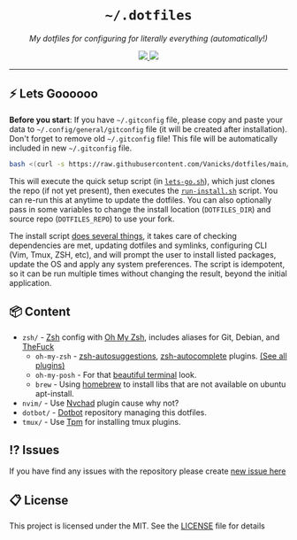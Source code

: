 <div align="center">
  <h1><code>~/.dotfiles</code></h1>
  <p>
    <i>My dotfiles for configuring for literally everything (automatically!)</i>
  </p>
  <a aria-label="GitHub License" href="https://github.com/Vanicks/dotfiles/blob/main/license.md">
    <img src="https://img.shields.io/github/license/Vanicks/dotfiles?color=%2334D058&logo=github&style=flat-square&label=License">
  </a>
  <a aria-label="Issues" href="https://github.com/Vanicks/dotfiles/issues">
    <img src="https://img.shields.io/github/issues/Vanicks/dotfiles?color=%2334D058&logo=github&style=flat-square&label=Issues">
  </a>
</div>

---

## ⚡️ Lets Goooooo

**Before you start**: If you have `~/.gitconfig` file, please copy and paste your data to `~/.config/general/gitconfig` file (it will be created after installation). Don't forget to remove old `~/.gitconfig` file! This file will be automatically included in new `~/.gitconfig` file.

```bash
bash <(curl -s https://raw.githubusercontent.com/Vanicks/dotfiles/main/lets-go.sh)
```

This will execute the quick setup script (in [`lets-go.sh`](https://github.com/Vanicks/dotfiles/blob/main/lets-go.sh)), which just clones the repo (if not yet present), then executes the [`run-install.sh`](https://github.com/Vanicks/dotfiles/blob/main/run-install.sh) script. You can re-run this at anytime to update the dotfiles. You can also optionally pass in some variables to change the install location (`DOTFILES_DIR`) and source repo (`DOTFILES_REPO`) to use your fork.

The install script [does several things](#-content), it takes care of checking dependencies are met, updating dotfiles and symlinks, configuring CLI (Vim, Tmux, ZSH, etc), and will prompt the user to install listed packages, update the OS and apply any system preferences. The script is idempotent, so it can be run multiple times without changing the result, beyond the initial application.

## 📦 Content

- `zsh/` - [Zsh](https://www.zsh.org/) config with [Oh My Zsh](https://ohmyz.sh/), includes aliases for Git, Debian, and [TheFuck](https://github.com/nvbn/thefuck)
  - `oh-my-zsh` - [zsh-autosuggestions](https://github.com/zsh-users/zsh-autosuggestions), [zsh-autocomplete](https://github.com/marlonrichert/zsh-autocomplete) plugins. [(See all plugins)](https://github.com/Vanicks/dotfiles/blob/main/run-install.sh)
  - `oh-my-posh` - For that [beautiful terminal](https://github.com/JanDeDobbeleer/oh-my-posh/) look.
  - `brew` - Using [homebrew](https://github.com/Homebrew/brew) to install libs that are not available on ubuntu apt-install.
- `nvim/` - Use [Nvchad](https://nvchad.com/) plugin cause why not?
- `dotbot/` - [Dotbot](https://github.com/anishathalye/dotbot) repository managing this dotfiles.
- `tmux/` - Use [Tpm](https://github.com/tmux-plugins/tpm) for installing tmux plugins.

## ⁉️ Issues

If you have find any issues with the repository please create [new issue here](https://github.com/Vanicks/dotfiles/issues)

## 📋 License

This project is licensed under the MIT. See the [LICENSE](https://github.com/Vanicks/dotfiles/blob/main/license.md) file for details